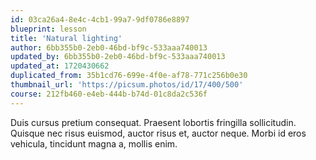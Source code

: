 ```yaml
---
id: 03ca26a4-8e4c-4cb1-99a7-9df0786e8897
blueprint: lesson
title: 'Natural lighting'
author: 6bb355b0-2eb0-46bd-bf9c-533aaa740013
updated_by: 6bb355b0-2eb0-46bd-bf9c-533aaa740013
updated_at: 1720430662
duplicated_from: 35b1cd76-699e-4f0e-af78-771c256b0e30
thumbnail_url: 'https://picsum.photos/id/17/400/500'
course: 212fb460-e4eb-444b-b74d-01c8da2c536f
---
```

Duis cursus pretium consequat. Praesent lobortis fringilla sollicitudin. Quisque nec risus euismod, auctor risus et, auctor neque. Morbi id eros vehicula, tincidunt magna a, mollis enim.